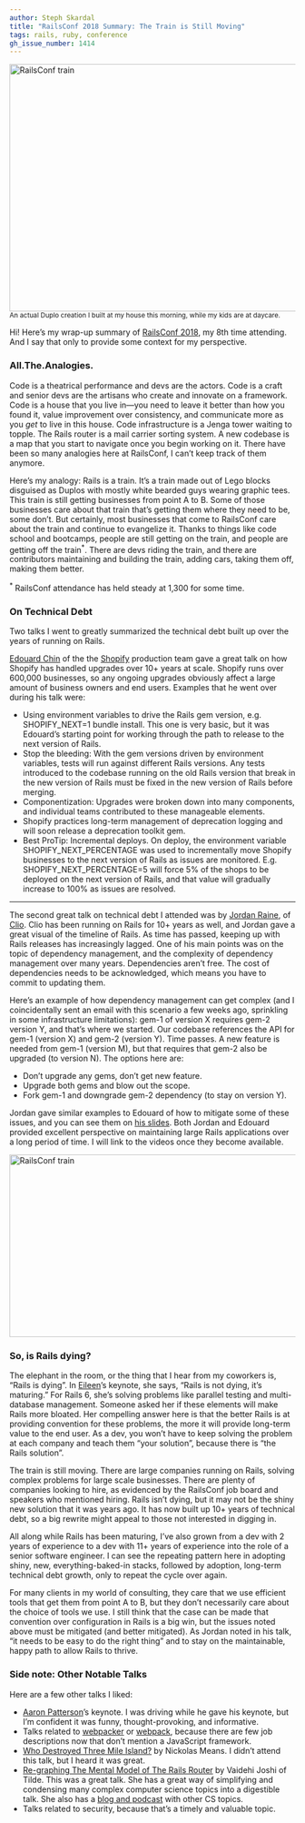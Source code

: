 ```yaml
---
author: Steph Skardal
title: "RailsConf 2018 Summary: The Train is Still Moving"
tags: rails, ruby, conference
gh_issue_number: 1414
---
```


<img src="/blog/2018/04/20/railsconf-2018-day-three/railstrain.jpg" width="755" height="435" alt="RailsConf train" />
<small>An actual Duplo creation I built at my house this morning, while my kids are at daycare.</small>

Hi! Here’s my wrap-up summary of [RailsConf 2018](https://railsconf.com/), my 8th time attending. And I say that only to provide some context for my perspective.

### All.The.Analogies.

Code is a theatrical performance and devs are the actors. Code is a craft and senior devs are the artisans who create and innovate on a framework. Code is a house that you live in—​you need to leave it better than how you found it, value improvement over consistency, and communicate more as you *get* to live in this house. Code infrastructure is a Jenga tower waiting to topple. The Rails router is a mail carrier sorting system. A new codebase is a map that you start to navigate once you begin working on it. There have been so many analogies here at RailsConf, I can’t keep track of them anymore.

Here’s my analogy: Rails is a train. It’s a train made out of Lego blocks disguised as Duplos with mostly white bearded guys wearing graphic tees. This train is still getting businesses from point A to B. Some of those businesses care about that train that’s getting them where they need to be, some don’t. But certainly, most businesses that come to RailsConf care about the train and continue to evangelize it. Thanks to things like code school and bootcamps, people are still getting on the train, and people are getting off the train<sup>*</sup>. There are devs riding the train, and there are contributors maintaining and building the train, adding cars, taking them off, making them better.

<sup>*</sup> RailsConf attendance has held steady at 1,300 for some time.

### On Technical Debt

Two talks I went to greatly summarized the technical debt built up over the years of running on Rails.

[Edouard Chin](https://twitter.com/DaroudeDudek) of the the [Shopify](https://www.shopify.com/) production team gave a great talk on how Shopify has handled upgrades over 10+ years at scale. Shopify runs over 600,000 businesses, so any ongoing upgrades obviously affect a large amount of business owners and end users. Examples that he went over during his talk were:

* Using environment variables to drive the Rails gem version, e.g. SHOPIFY_NEXT=1 bundle install. This one is very basic, but it was Edouard’s starting point for working through the path to release to the next version of Rails.
* Stop the bleeding: With the gem versions driven by environment variables, tests will run against different Rails versions. Any tests introduced to the codebase running on the old Rails version that break in the new version of Rails must be fixed in the new version of Rails before merging.
* Componentization: Upgrades were broken down into many components, and individual teams contributed to these manageable elements.
* Shopify practices long-term management of deprecation logging and will soon release a deprecation toolkit gem.
* Best ProTip: Incremental deploys. On deploy, the environment variable SHOPIFY_NEXT_PERCENTAGE was used to incrementally move Shopify businesses to the next version of Rails as issues are monitored. E.g. SHOPIFY_NEXT_PERCENTAGE=5 will force 5% of the shops to be deployed on the next version of Rails, and that value will gradually increase to 100% as issues are resolved.

---

The second great talk on technical debt I attended was by [Jordan Raine](https://twitter.com/jnraine?lang=en), of [Clio](https://www.clio.com/). Clio has been running on Rails for 10+ years as well, and Jordan gave a great visual of the timeline of Rails. As time has passed, keeping up with Rails releases has increasingly lagged. One of his main points was on the topic of dependency management, and the complexity of dependency management over many years. Dependencies aren’t free. The cost of dependencies needs to be acknowledged, which means you have to commit to updating them.

Here’s an example of how dependency management can get complex (and I coincidentally sent an email with this scenario a few weeks ago, sprinkling in some infrastructure limitations): gem-1 of version X requires gem-2 version Y, and that’s where we started. Our codebase references the API for gem-1 (version X) and gem-2 (version Y). Time passes. A new feature is needed from gem-1 (version M), but that requires that gem-2 also be upgraded (to version N). The options here are:

* Don’t upgrade any gems, don’t get new feature.
* Upgrade both gems and blow out the scope.
* Fork gem-1 and downgrade gem-2 dependency (to stay on version Y).

Jordan gave similar examples to Edouard of how to mitigate some of these issues, and you can see them on [his slides](https://speakerdeck.com/jnraine/ten-years-of-rails-upgrades). Both Jordan and Edouard provided excellent perspective on maintaining large Rails applications over a long period of time. I will link to the videos once they become available.

<img src="/blog/2018/04/20/railsconf-2018-day-three/railstrain2.jpg" width="755" height="321" alt="RailsConf train" />

### So, is Rails dying?

The elephant in the room, or the thing that I hear from my coworkers is, “Rails is dying”. In [Eileen](http://eileencodes.com/)’s keynote, she says, “Rails is not dying, it’s maturing.” For Rails 6, she’s solving problems like parallel testing and multi-database management. Someone asked her if these elements will make Rails more bloated. Her compelling answer here is that the better Rails is at providing convention for these problems, the more it will provide long-term value to the end user. As a dev, you won’t have to keep solving the problem at each company and teach them “your solution”, because there is “the Rails solution”.

The train is still moving. There are large companies running on Rails, solving complex problems for large scale businesses. There are plenty of companies looking to hire, as evidenced by the RailsConf job board and speakers who mentioned hiring. Rails isn’t dying, but it may not be the shiny new solution that it was years ago. It has now built up 10+ years of technical debt, so a big rewrite might appeal to those not interested in digging in.

All along while Rails has been maturing, I’ve also grown from a dev with 2 years of experience to a dev with 11+ years of experience into the role of a senior software engineer. I can see the repeating pattern here in adopting shiny, new, everything-baked-in stacks, followed by adoption, long-term technical debt growth, only to repeat the cycle over again.

For many clients in my world of consulting, they care that we use efficient tools that get them from point A to B, but they don’t necessarily care about the choice of tools we use. I still think that the case can be made that convention over configuration in Rails is a big win, but the issues noted above must be mitigated (and better mitigated). As Jordan noted in his talk, “it needs to be easy to do the right thing” and to stay on the maintainable, happy path to allow Rails to thrive.

### Side note: Other Notable Talks

Here are a few other talks I liked:

* [Aaron Patterson](https://twitter.com/tenderlove)’s keynote. I was driving while he gave his keynote, but I’m confident it was funny, thought-provoking, and informative.
* Talks related to [webpacker](https://github.com/rails/webpacker) or [webpack](https://webpack.js.org/), because there are few job descriptions now that don’t mention a JavaScript framework.
* [Who Destroyed Three Mile Island?](https://railsconf.com/program/sessions#session-544) by Nickolas Means. I didn’t attend this talk, but I heard it was great.
* [Re-graphing The Mental Model of The Rails Router](https://railsconf.com/program/sessions#session-564) by Vaidehi Joshi of Tilde. This was a great talk. She has a great way of simplifying and condensing many complex computer science topics into a digestible talk. She also has a [blog and podcast](https://medium.com/basecs) with other CS topics.
* Talks related to security, because that’s a timely and valuable topic.
